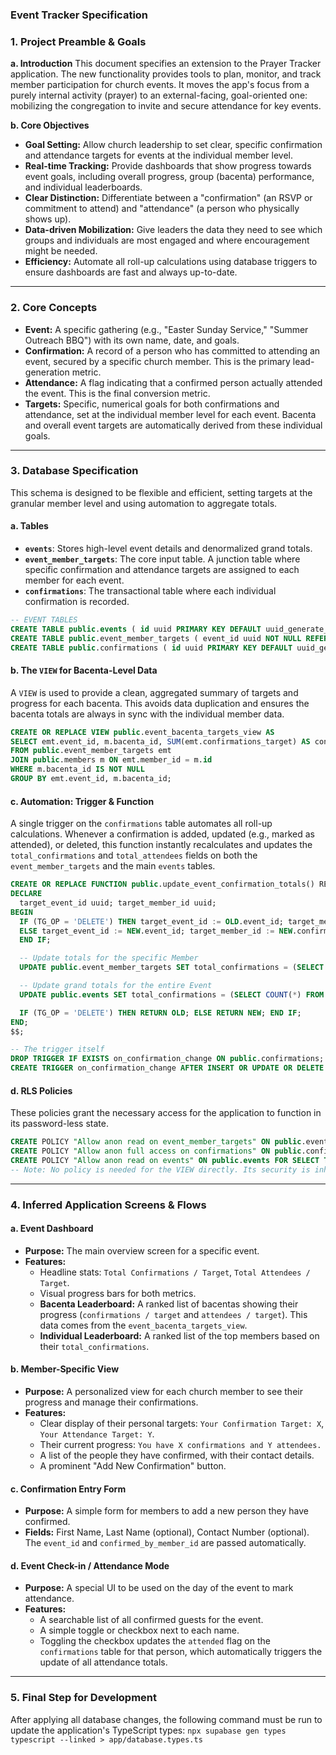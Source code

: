 ### **Event Tracker Specification**

### **1. Project Preamble & Goals**

**a. Introduction**
This document specifies an extension to the Prayer Tracker application. The new functionality provides tools to plan, monitor, and track member participation for church events. It moves the app's focus from a purely internal activity (prayer) to an external-facing, goal-oriented one: mobilizing the congregation to invite and secure attendance for key events.

**b. Core Objectives**

- **Goal Setting:** Allow church leadership to set clear, specific confirmation and attendance targets for events at the individual member level.
- **Real-time Tracking:** Provide dashboards that show progress towards event goals, including overall progress, group (bacenta) performance, and individual leaderboards.
- **Clear Distinction:** Differentiate between a "confirmation" (an RSVP or commitment to attend) and "attendance" (a person who physically shows up).
- **Data-driven Mobilization:** Give leaders the data they need to see which groups and individuals are most engaged and where encouragement might be needed.
- **Efficiency:** Automate all roll-up calculations using database triggers to ensure dashboards are fast and always up-to-date.

---

### **2. Core Concepts**

- **Event:** A specific gathering (e.g., "Easter Sunday Service," "Summer Outreach BBQ") with its own name, date, and goals.
- **Confirmation:** A record of a person who has committed to attending an event, secured by a specific church member. This is the primary lead-generation metric.
- **Attendance:** A flag indicating that a confirmed person actually attended the event. This is the final conversion metric.
- **Targets:** Specific, numerical goals for both confirmations and attendance, set at the individual member level for each event. Bacenta and overall event targets are automatically derived from these individual goals.

---

### **3. Database Specification**

This schema is designed to be flexible and efficient, setting targets at the granular member level and using automation to aggregate totals.

#### **a. Tables**

- **`events`**: Stores high-level event details and denormalized grand totals.
- **`event_member_targets`**: The core input table. A junction table where specific confirmation and attendance targets are assigned to each member for each event.
- **`confirmations`**: The transactional table where each individual confirmation is recorded.

```sql
-- EVENT TABLES
CREATE TABLE public.events ( id uuid PRIMARY KEY DEFAULT uuid_generate_v7(), name text NOT NULL, event_timestamp timestamptz NOT NULL, overall_attendee_target integer, total_confirmations integer NOT NULL DEFAULT 0, total_attendees integer NOT NULL DEFAULT 0, created_at timestamptz NOT NULL DEFAULT now(), updated_at timestamptz NOT NULL DEFAULT now() );
CREATE TABLE public.event_member_targets ( event_id uuid NOT NULL REFERENCES public.events(id) ON DELETE CASCADE, member_id uuid NOT NULL REFERENCES public.members(id) ON DELETE CASCADE, confirmations_target integer, attendance_target integer, total_confirmations integer NOT NULL DEFAULT 0, total_attendees integer NOT NULL DEFAULT 0, PRIMARY KEY (event_id, member_id) );
CREATE TABLE public.confirmations ( id uuid PRIMARY KEY DEFAULT uuid_generate_v7(), event_id uuid NOT NULL REFERENCES public.events(id) ON DELETE CASCADE, confirmed_by_member_id uuid NOT NULL REFERENCES public.members(id) ON DELETE CASCADE, first_name text NOT NULL, last_name text, contact_number text, attended boolean NOT NULL DEFAULT false, created_at timestamptz NOT NULL DEFAULT now() );
```

#### **b. The `VIEW` for Bacenta-Level Data**

A `VIEW` is used to provide a clean, aggregated summary of targets and progress for each bacenta. This avoids data duplication and ensures the bacenta totals are always in sync with the individual member data.

```sql
CREATE OR REPLACE VIEW public.event_bacenta_targets_view AS
SELECT emt.event_id, m.bacenta_id, SUM(emt.confirmations_target) AS confirmations_target, SUM(emt.attendance_target) AS attendance_target, SUM(emt.total_confirmations) AS total_confirmations, SUM(emt.total_attendees) AS total_attendees
FROM public.event_member_targets emt
JOIN public.members m ON emt.member_id = m.id
WHERE m.bacenta_id IS NOT NULL
GROUP BY emt.event_id, m.bacenta_id;
```

#### **c. Automation: Trigger & Function**

A single trigger on the `confirmations` table automates all roll-up calculations. Whenever a confirmation is added, updated (e.g., marked as attended), or deleted, this function instantly recalculates and updates the `total_confirmations` and `total_attendees` fields on both the `event_member_targets` and the main `events` tables.

```sql
CREATE OR REPLACE FUNCTION public.update_event_confirmation_totals() RETURNS TRIGGER LANGUAGE plpgsql SECURITY DEFINER AS $$
DECLARE
  target_event_id uuid; target_member_id uuid;
BEGIN
  IF (TG_OP = 'DELETE') THEN target_event_id := OLD.event_id; target_member_id := OLD.confirmed_by_member_id;
  ELSE target_event_id := NEW.event_id; target_member_id := NEW.confirmed_by_member_id;
  END IF;

  -- Update totals for the specific Member
  UPDATE public.event_member_targets SET total_confirmations = (SELECT COUNT(*) FROM public.confirmations WHERE event_id = target_event_id AND confirmed_by_member_id = target_member_id), total_attendees = (SELECT COUNT(*) FROM public.confirmations WHERE event_id = target_event_id AND attended = true AND confirmed_by_member_id = target_member_id) WHERE event_id = target_event_id AND member_id = target_member_id;

  -- Update grand totals for the entire Event
  UPDATE public.events SET total_confirmations = (SELECT COUNT(*) FROM public.confirmations WHERE event_id = target_event_id), total_attendees = (SELECT COUNT(*) FROM public.confirmations WHERE event_id = target_event_id AND attended = true) WHERE id = target_event_id;

  IF (TG_OP = 'DELETE') THEN RETURN OLD; ELSE RETURN NEW; END IF;
END;
$$;

-- The trigger itself
DROP TRIGGER IF EXISTS on_confirmation_change ON public.confirmations;
CREATE TRIGGER on_confirmation_change AFTER INSERT OR UPDATE OR DELETE ON public.confirmations FOR EACH ROW EXECUTE FUNCTION public.update_event_confirmation_totals();
```

#### **d. RLS Policies**

These policies grant the necessary access for the application to function in its password-less state.

```sql
CREATE POLICY "Allow anon read on event_member_targets" ON public.event_member_targets FOR SELECT TO anon USING (true);
CREATE POLICY "Allow anon full access on confirmations" ON public.confirmations FOR ALL TO anon USING (true) WITH CHECK (true);
CREATE POLICY "Allow anon read on events" ON public.events FOR SELECT TO anon USING (true);
-- Note: No policy is needed for the VIEW directly. Its security is inherited from the underlying tables.
```

---

### **4. Inferred Application Screens & Flows**

#### **a. Event Dashboard**

- **Purpose:** The main overview screen for a specific event.
- **Features:**
    - Headline stats: `Total Confirmations / Target`, `Total Attendees / Target`.
    - Visual progress bars for both metrics.
    - **Bacenta Leaderboard:** A ranked list of bacentas showing their progress (`confirmations / target` and `attendees / target`). This data comes from the `event_bacenta_targets_view`.
    - **Individual Leaderboard:** A ranked list of the top members based on their `total_confirmations`.

#### **b. Member-Specific View**

- **Purpose:** A personalized view for each church member to see their progress and manage their confirmations.
- **Features:**
    - Clear display of their personal targets: `Your Confirmation Target: X`, `Your Attendance Target: Y`.
    - Their current progress: `You have X confirmations and Y attendees.`
    - A list of the people they have confirmed, with their contact details.
    - A prominent "Add New Confirmation" button.

#### **c. Confirmation Entry Form**

- **Purpose:** A simple form for members to add a new person they have confirmed.
- **Fields:** First Name, Last Name (optional), Contact Number (optional). The `event_id` and `confirmed_by_member_id` are passed automatically.

#### **d. Event Check-in / Attendance Mode**

- **Purpose:** A special UI to be used on the day of the event to mark attendance.
- **Features:**
    - A searchable list of all confirmed guests for the event.
    - A simple toggle or checkbox next to each name.
    - Toggling the checkbox updates the `attended` flag on the `confirmations` table for that person, which automatically triggers the update of all attendance totals.

---

### **5. Final Step for Development**

After applying all database changes, the following command must be run to update the application's TypeScript types:
`npx supabase gen types typescript --linked > app/database.types.ts`
